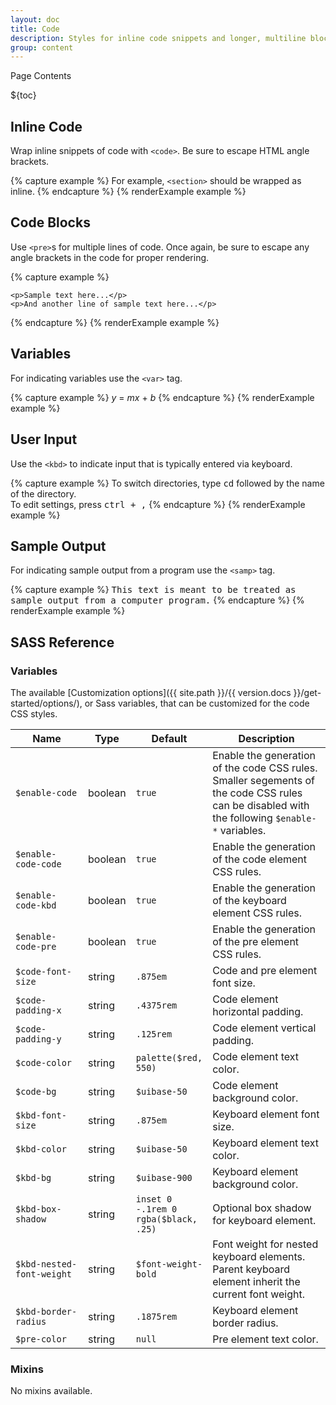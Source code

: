 ```yaml
---
layout: doc
title: Code
description: Styles for inline code snippets and longer, multiline blocks of code.
group: content
---
```


<div class="h3 cf-toc-header">Page Contents</div>

${toc}

## Inline Code

Wrap inline snippets of code with `<code>`. Be sure to escape HTML angle brackets.

{% capture example %}
For example, <code>&lt;section&gt;</code> should be wrapped as inline.
{% endcapture %}
{% renderExample example %}

## Code Blocks

Use `<pre>`s for multiple lines of code. Once again, be sure to escape any angle brackets in the code for proper rendering.

{% capture example %}
<pre><code>&lt;p&gt;Sample text here...&lt;/p&gt;
&lt;p&gt;And another line of sample text here...&lt;/p&gt;
</code></pre>
{% endcapture %}
{% renderExample example %}

## Variables

For indicating variables use the `<var>` tag.

{% capture example %}
<var>y</var> = <var>m</var><var>x</var> + <var>b</var>
{% endcapture %}
{% renderExample example %}

## User Input

Use the `<kbd>` to indicate input that is typically entered via keyboard.

{% capture example %}
To switch directories, type <kbd>cd</kbd> followed by the name of the directory.<br>
To edit settings, press <kbd><kbd>ctrl</kbd> + <kbd>,</kbd></kbd>
{% endcapture %}
{% renderExample example %}

## Sample Output

For indicating sample output from a program use the `<samp>` tag.

{% capture example %}
<samp>This text is meant to be treated as sample output from a computer program.</samp>
{% endcapture %}
{% renderExample example %}

## SASS Reference

### Variables

The available [Customization options]({{ site.path }}/{{ version.docs }}/get-started/options/), or Sass variables, that can be customized for the code CSS styles.

<div class="table-scroll">
  <table class="table table-bordered table-striped">
    <thead>
      <tr>
        <th style="width: 100px;">Name</th>
        <th style="width: 50px;">Type</th>
        <th style="width: 50px;">Default</th>
        <th>Description</th>
      </tr>
    </thead>
    <tbody>
      <tr>
        <td><code>$enable-code</code></td>
        <td>boolean</td>
        <td><code>true</code></td>
        <td>
          Enable the generation of the code CSS rules.
          Smaller segements of the code CSS rules can be disabled with the following <code>$enable-*</code> variables.
        </td>
      </tr>
      <tr>
        <td><code>$enable-code-code</code></td>
        <td>boolean</td>
        <td><code>true</code></td>
        <td>
          Enable the generation of the code element CSS rules.
        </td>
      </tr>
      <tr>
        <td><code>$enable-code-kbd</code></td>
        <td>boolean</td>
        <td><code>true</code></td>
        <td>
          Enable the generation of the keyboard element CSS rules.
        </td>
      </tr>
      <tr>
        <td><code>$enable-code-pre</code></td>
        <td>boolean</td>
        <td><code>true</code></td>
        <td>
          Enable the generation of the pre element CSS rules.
        </td>
      </tr>
      <tr>
        <td><code>$code-font-size</code></td>
        <td>string</td>
        <td><code>.875em</code></td>
        <td>
          Code and pre element font size.
        </td>
      </tr>
      <tr>
        <td><code>$code-padding-x</code></td>
        <td>string</td>
        <td><code>.4375rem</code></td>
        <td>
          Code element horizontal padding.
        </td>
      </tr>
      <tr>
        <td><code>$code-padding-y</code></td>
        <td>string</td>
        <td><code>.125rem</code></td>
        <td>
          Code element vertical padding.
        </td>
      </tr>
      <tr>
        <td><code>$code-color</code></td>
        <td>string</td>
        <td><code>palette($red, 550)</code></td>
        <td>
          Code element text color.
        </td>
      </tr>
      <tr>
        <td><code>$code-bg</code></td>
        <td>string</td>
        <td><code>$uibase-50</code></td>
        <td>
          Code element background color.
        </td>
      </tr>
      <tr>
        <td><code>$kbd-font-size</code></td>
        <td>string</td>
        <td><code>.875em</code></td>
        <td>
          Keyboard element font size.
        </td>
      </tr>
      <tr>
        <td><code>$kbd-color</code></td>
        <td>string</td>
        <td><code>$uibase-50</code></td>
        <td>
          Keyboard element text color.
        </td>
      </tr>
      <tr>
        <td><code>$kbd-bg</code></td>
        <td>string</td>
        <td><code>$uibase-900</code></td>
        <td>
          Keyboard element background color.
        </td>
      </tr>
      <tr>
        <td><code>$kbd-box-shadow</code></td>
        <td>string</td>
        <td><code>inset 0 -.1rem 0 rgba($black, .25)</code></td>
        <td>
          Optional box shadow for keyboard element.
        </td>
      </tr>
      <tr>
        <td><code>$kbd-nested-font-weight</code></td>
        <td>string</td>
        <td><code>$font-weight-bold</code></td>
        <td>
          Font weight for nested keyboard elements.  Parent keyboard element inherit the current font weight.
        </td>
      </tr>
      <tr>
        <td><code>$kbd-border-radius</code></td>
        <td>string</td>
        <td><code>.1875rem</code></td>
        <td>
          Keyboard element border radius.
        </td>
      </tr>
      <tr>
        <td><code>$pre-color</code></td>
        <td>string</td>
        <td><code>null</code></td>
        <td>
          Pre element text color.
        </td>
      </tr>
    </tbody>
  </table>
</div>

### Mixins

No mixins available.
